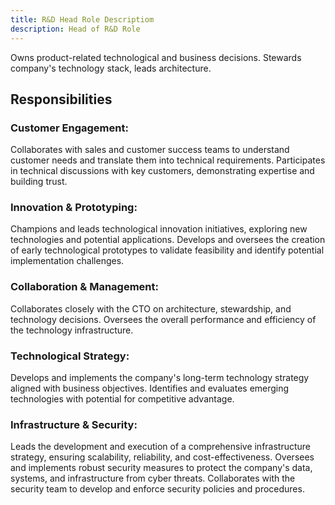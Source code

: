 ```yaml
---
title: R&D Head Role Descriptiom
description: Head of R&D Role
---
```


Owns product-related technological and business decisions. Stewards company's technology stack, leads architecture.

## Responsibilities

### Customer Engagement:
Collaborates with sales and customer success teams to understand customer needs and translate them into technical requirements.
Participates in technical discussions with key customers, demonstrating expertise and building trust.

### Innovation & Prototyping:
Champions and leads technological innovation initiatives, exploring new technologies and potential applications.
Develops and oversees the creation of early technological prototypes to validate feasibility and identify potential implementation challenges.

### Collaboration & Management:
Collaborates closely with the CTO on architecture, stewardship, and technology decisions.
Oversees the overall performance and efficiency of the technology infrastructure.

### Technological Strategy:
Develops and implements the company's long-term technology strategy aligned with business objectives.
Identifies and evaluates emerging technologies with potential for competitive advantage.

### Infrastructure & Security:
Leads the development and execution of a comprehensive infrastructure strategy, ensuring scalability, reliability, and cost-effectiveness.
Oversees and implements robust security measures to protect the company's data, systems, and infrastructure from cyber threats.
Collaborates with the security team to develop and enforce security policies and procedures.